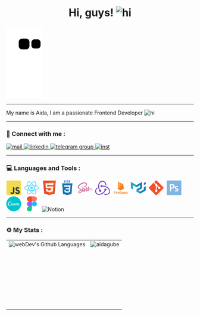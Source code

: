 
<h1 align="center"> Hi, guys! <img src="https://media.tenor.com/XyfkuomEwj4AAAAi/hello.gif" width="40"  alt="hi" /> </h1>

<!-- <p align="center"><img src="https://media.tenor.com/LtF6lgB8FdsAAAAi/mochi-peach.gif" width="200"  alt="hi" /></p> -->
<!-- <img src="https://media.tenor.com/mKMXJtjSv7YAAAAi/peachcat-new.gif" width="40"  alt="hi" /> -->

![Snake animation](https://raw.githubusercontent.com/muhiqsimui/muhiqsimui/output/github-contribution-grid-snake.svg)

---

My name is Aida, I am a passionate Frontend Developer <img src="https://media.tenor.com/LtF6lgB8FdsAAAAi/mochi-peach.gif" width="40"  alt="hi" />

---

### 🤝 Connect with me :

  <div id="badges">
  <a href="mailto: aidagube@mail.com" target="_blank">
      <img src="https://cdn-icons-png.flaticon.com/512/270/270021.png" width="40" height="40" alt="mail"/>
    </a>
    <a href="https://www.linkedin.com/in/aidagube/" target="_blank">
      <img src="https://cdn-icons-png.flaticon.com/512/2504/2504799.png" width="40" height="40" alt="linkedin" />
    </a>
    <a href="https://t.me/AidaGube" target="_blank">
      <img src="https://cdn-icons-png.flaticon.com/512/2111/2111646.png" width="40" height="40" alt="telegram group" />
    </a>
    <a href="https://www.instagram.com/_.ag05/" target="_blank">
      <img src="https://cdn-icons-png.flaticon.com/512/3955/3955024.png" width="40" height="40" alt="inst"/>
    </a> 
  </div>

---

### 💻  Languages and Tools :

<div>
    <img src="https://github.com/devicons/devicon/blob/master/icons/javascript/javascript-original.svg" title="javascript" alt="javascript" width="40" height="40"/>&nbsp;
    <img src="https://github.com/devicons/devicon/blob/master/icons/react/react-original.svg" title="reactjs" alt="reactjs" width="40" height="40"/>&nbsp;
  <img src="https://github.com/devicons/devicon/blob/master/icons/html5/html5-original.svg" title="html5" alt="html5" width="40" height="40"/>&nbsp;
  <img src="https://github.com/devicons/devicon/blob/master/icons/css3/css3-plain-wordmark.svg" title="css" alt="css" width="40" height="40"/>&nbsp;
  <img src="https://github.com/devicons/devicon/blob/master/icons/sass/sass-original.svg" title="sass/scss" alt="sass/scss" width="40" height="40"/>&nbsp;
 <img src="https://github.com/devicons/devicon/blob/master/icons/redux/redux-original.svg" title="redux" alt="redux" width="40" height="40"/>&nbsp; 
    <img src="https://github.com/devicons/devicon/blob/master/icons/firebase/firebase-plain-wordmark.svg" title="firebase" alt="firebase" width="40" height="40"/>&nbsp;
    <img src="https://github.com/devicons/devicon/blob/master/icons/materialui/materialui-original.svg" title="mui" alt="mui" width="40" height="40"/>&nbsp;
  <img src="https://github.com/devicons/devicon/blob/master/icons/git/git-original.svg" title="git" alt="git" width="40" height="40"/>&nbsp;
    <img src="https://github.com/devicons/devicon/blob/master/icons/photoshop/photoshop-plain.svg" title="photoshop" alt="photoshop" width="40" height="40"/>&nbsp;
  <img src="https://github.com/devicons/devicon/blob/master/icons/canva/canva-original.svg" title="canva" alt="canva" width="40" height="40"/>&nbsp;
  <img src="https://github.com/devicons/devicon/blob/master/icons/figma/figma-original.svg" title="figma" alt="figma" width="40" height="40"/>&nbsp;
  <img src="https://upload.wikimedia.org/wikipedia/commons/e/e9/Notion-logo.svg" title="Notion" alt="Notion" width="40" height="40"/>&nbsp;
</div>

---

### ⚙️ My Stats :

<table>
  <tr>
    <td>
      <img height="180px" align="right" alt="webDev's Github Languages" src="https://github-readme-streak-stats.herokuapp.com/?user=aidagube&layout=compact&theme=vision-friendly-dark" />
    </td>
    <td>
      <img height="180px" align="left" src="https://github-readme-stats.vercel.app/api/top-langs?username=aidagube&show_icons=true&locale=en&layout=compact&theme=vision-friendly-dark" alt="aidagube" />
    </td>
  </tr>
</table>
